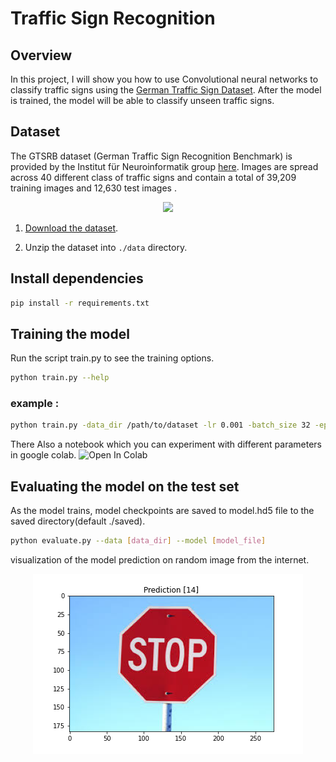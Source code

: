 
# Traffic Sign Recognition


## Overview

In this project, I will show you how to use Convolutional neural networks to classify traffic signs using the [German Traffic Sign Dataset](http://benchmark.ini.rub.de/?section=gtsrb&subsection=dataset). After the model is trained, the model will be able to classify unseen traffic signs.

## Dataset

The GTSRB dataset (German Traffic Sign Recognition Benchmark) is provided by the Institut für Neuroinformatik group [here](http://benchmark.ini.rub.de/?section=gtsrb&subsection=news). Images are spread across 40 different class of traffic signs and contain a total of 39,209 training images and 12,630 test images .

<p align="center"><img src="./imgs/traffic-signs.png" /></p>

1. [Download the dataset](https://s3-us-west-1.amazonaws.com/udacity-selfdrivingcar/traffic-signs-data.zip). 

2. Unzip the dataset into `./data` directory.

## Install  dependencies

  ```sh
  pip install -r requirements.txt
  ```
## Training the model

Run the script train.py to see the training options.

  ```sh
  python train.py --help
  ```
### example : 

  ```sh
  python train.py -data_dir /path/to/dataset -lr 0.001 -batch_size 32 -epochs 15 -save_dir /save/path 
  ```
  There Also a notebook which you can experiment with different parameters in google colab.
 ![Open In Colab](https://colab.research.google.com/assets/colab-badge.svg)
## Evaluating the model on the test set

As the model trains, model checkpoints are saved to model.hd5 file to the saved directory(default ./saved). 

  ```sh
  python evaluate.py --data [data_dir] --model [model_file]
  ```

visualization of the model prediction on random image from the internet.
<p align="center"><img src="./imgs/prediction.png" /></p>


